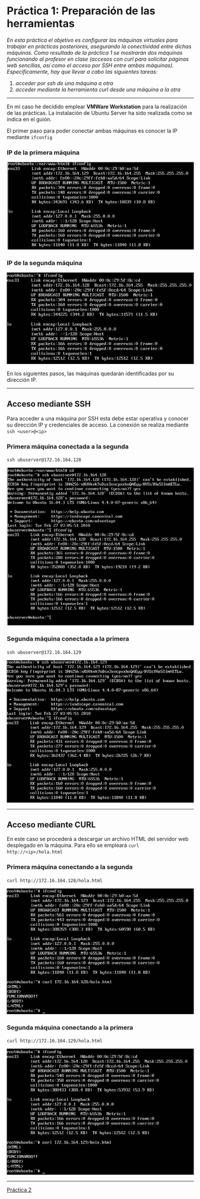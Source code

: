 # Práctica 1: Preparación de las herramientas

 
*En esta práctica el objetivo es configurar las máquinas virtuales para trabajar en
prácticas posteriores, asegurando la conectividad entre dichas máquinas.
Como resultado de la práctica 1 se mostrarán dos máquinas funcionando al
profesor en clase (accesos con curl para solicitar páginas web sencillas, así como el
acceso por SSH entre ambas máquinas).
Específicamente, hay que llevar a cabo las siguientes tareas:*
1. *acceder por ssh de una máquina a otra*
2. *acceder mediante la herramienta curl desde una máquina a la otra*

-------

En mi caso he decidido emplear **VMWare Workstation** para la realización de las prácticas. La instalación de Ubuntu Server ha sido realizada como se indica en el guión. 

El primer paso para poder conectar ambas máquinas es conocer la IP mediante
`ifconfig`

### IP de la primera máquina
![ip1](./img/ip1.png)
### IP de la segunda máquina
![ip2](./img/ip2.png)

En los siguientes pasos, las máquinas quedarán identificadas por su dirección IP.

-----
## Acceso mediante SSH

Para acceder a una máquina por SSH esta debe estar operativa y conocer su dirección IP y credenciales de acceso. La conexión se realiza mediante `ssh <user>@<ip>`

### Primera máquina conectada a la segunda
`ssh ubuserver@172.16.164.128`

![ssh1](./img/ssh1to2.png)

### Segunda máquina conectada a la primera
`ssh ubuserver@172.16.164.129`

![ssh2](./img/ssh2to1.png)

----
## Acceso mediante CURL

En este caso se procederá a descargar un archivo HTML del servidor web desplegado en la máquina. Para ello se empleará `curl http://<ip>/hola.html`

### Primera máquina conectando a la segunda
`curl http://172.16.164.128/hola.html`

![ssh1](./img/curl1to2.png)

### Segunda máquina conectando a la primera
`curl http://172.16.164.129/hola.html`

![ssh2](./img/curl2to1.png)

-----
[Práctica 2](../practica2/practica2.md)
